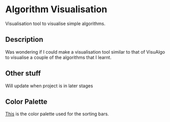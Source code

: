 # Algorithm Visualisation

Visualisation tool to visualise simple algorithms.

## Description

Was wondering if I could make a visualisation tool similar to that of VisuAlgo to visualise a couple of the algorithms that I learnt.

## Other stuff

Will update when project is in later stages

## Color Palette

[This](https://coolors.co/ef476f-ffd166-06d6a0-118ab2-073b4c) is the color palette used for the sorting bars.
